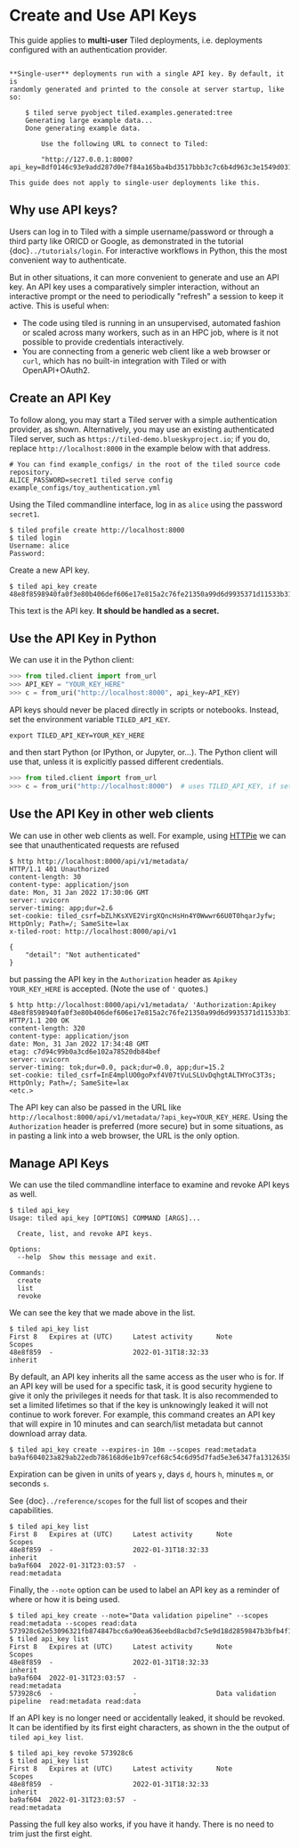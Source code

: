 # Create and Use API Keys

This guide applies to **multi-user** Tiled deployments, i.e. deployments configured
with an authentication provider.

```{note}

**Single-user** deployments run with a single API key. By default, it is
randomly generated and printed to the console at server startup, like so:

    $ tiled serve pyobject tiled.examples.generated:tree
    Generating large example data...
    Done generating example data.

        Use the following URL to connect to Tiled:

        "http://127.0.0.1:8000?api_key=8df0146c93e9add287d0e7f84a165ba4bd3517bbb3c7c6b4d963c3e1549d0311"

This guide does not apply to single-user deployments like this.
```

## Why use API keys?

Users can log in to Tiled with a simple username/password or through
a third party like ORICD or Google, as demonstrated in the tutorial
{doc}`../tutorials/login`. For interactive workflows in Python, this the most
convenient way to authenticate.

But in other situations, it can more convenient to generate and use an API key.
An API key uses a comparatively simpler interaction, without an interactive
prompt or the need to periodically "refresh" a session to keep it active. This
is useful when:

* The code using tiled is running in an unsupervised, automated fashion
  or scaled across many workers, such as in an HPC job, where is it not
  possible to provide credentials interactively.
* You are connecting from a generic web client like a web browser or `curl`,
  which has no built-in integration with Tiled or with OpenAPI+OAuth2.

## Create an API Key

To follow along, you may start a Tiled server with a simple authentication provider,
as shown. Alternatively, you may use an existing authenticated Tiled server, such as
`https://tiled-demo.blueskyproject.io`; if you do, replace `http://localhost:8000`
in the example below with that address.

```
# You can find example_configs/ in the root of the tiled source code repository.
ALICE_PASSWORD=secret1 tiled serve config example_configs/toy_authentication.yml
```

Using the Tiled commandline interface, log in as `alice` using the password `secret1`.

```
$ tiled profile create http://localhost:8000
$ tiled login
Username: alice
Password:
```

Create a new API key.

```
$ tiled api_key create
48e8f8598940fa0f3e80b406def606e17e815a2c76fe21350a99d6d9935371d11533b318
```

This text is the API key. **It should be handled as a secret.**

## Use the API Key in Python

We can use it in the Python client:

```py
>>> from tiled.client import from_url
>>> API_KEY = "YOUR_KEY_HERE"
>>> c = from_uri("http://localhost:8000", api_key=API_KEY)
```

API keys should never be placed directly in scripts or notebooks.
Instead, set the environment variable `TILED_API_KEY`.

```
export TILED_API_KEY=YOUR_KEY_HERE
```

and then start Python (or IPython, or Jupyter, or...). The Python client will
use that, unless it is explicitly passed different credentials.

```py
>>> from tiled.client import from_url
>>> c = from_uri("http://localhost:8000")  # uses TILED_API_KEY, if set
```

## Use the API Key in other web clients

We can use in other web clients as well. For example, using [HTTPie](https://httpie.io/)
we can see that unauthenticated requests are refused

```
$ http http://localhost:8000/api/v1/metadata/
HTTP/1.1 401 Unauthorized
content-length: 30
content-type: application/json
date: Mon, 31 Jan 2022 17:30:06 GMT
server: uvicorn
server-timing: app;dur=2.6
set-cookie: tiled_csrf=bZLhKsXVE2VirgXQncHsHn4Y0Wwwr66U0T0hqarJyfw; HttpOnly; Path=/; SameSite=lax
x-tiled-root: http://localhost:8000/api/v1

{
    "detail": "Not authenticated"
}
```

but passing the API key in the `Authorization` header as `Apikey YOUR_KEY_HERE` is accepted.
(Note the use of `'` quotes.)

```
$ http http://localhost:8000/api/v1/metadata/ 'Authorization:Apikey 48e8f8598940fa0f3e80b406def606e17e815a2c76fe21350a99d6d9935371d11533b318'
HTTP/1.1 200 OK
content-length: 320
content-type: application/json
date: Mon, 31 Jan 2022 17:34:48 GMT
etag: c7d94c99b0a3cd6e102a78520db84bef
server: uvicorn
server-timing: tok;dur=0.0, pack;dur=0.0, app;dur=15.2
set-cookie: tiled_csrf=InE4mplUO0goPxf4V07tVuLSLUvDqhgtALTHYoC3T3s; HttpOnly; Path=/; SameSite=lax
<etc.>
```

The API key can also be passed in the URL like
`http://localhost:8000/api/v1/metadata/?api_key=YOUR_KEY_HERE`. Using the
`Authorization` header is preferred (more secure) but in some situations, as in
pasting a link into a web browser, the URL is the only option.

## Manage API Keys

We can use the tiled commandline interface to examine and revoke API keys as well.

```
$ tiled api_key
Usage: tiled api_key [OPTIONS] COMMAND [ARGS]...

  Create, list, and revoke API keys.

Options:
  --help  Show this message and exit.

Commands:
  create
  list
  revoke
```

We can see the key that we made above in the list.

```
$ tiled api_key list
First 8   Expires at (UTC)     Latest activity      Note                Scopes
48e8f859  -                    2022-01-31T18:32:33                      inherit

```

By default, an API key inherits all the same access
as the user who is for. If an API key will be used for a specific task, it is
good security hygiene to give it only the privileges it needs for that task.  It
is also recommended to set a limited lifetimes so that if the key is
unknowingly leaked it will not continue to work forever. For example, this
command creates an API key that will expire in 10 minutes and can
search/list metadata but cannot download array data.

```
$ tiled api_key create --expires-in 10m --scopes read:metadata
ba9af604023a829ab22edb786168d6e1b97cef68c54c6d95d7fad5e3e6347fa131263581
```

Expiration can be given in units of years `y`, days `d`, hours `h`, minutes
`m`, or seconds `s`.

See {doc}`../reference/scopes` for the full list of scopes and their capabilities.

```
$ tiled api_key list
First 8   Expires at (UTC)     Latest activity      Note                Scopes
48e8f859  -                    2022-01-31T18:32:33                      inherit
ba9af604  2022-01-31T23:03:57  -                                        read:metadata
```

Finally, the `--note` option can be used to label an API key as a reminder of
where or how it is being used.

```
$ tiled api_key create --note="Data validation pipeline" --scopes read:metadata --scopes read:data
573928c62e53096321fb874847bcc6a90ea636eebd8acbd7c5e9d18d2859847b3bfb4f19
$ tiled api_key list
First 8   Expires at (UTC)     Latest activity      Note                      Scopes
48e8f859  -                    2022-01-31T18:32:33                            inherit
ba9af604  2022-01-31T23:03:57  -                                              read:metadata
573928c6  -                    -                    Data validation pipeline  read:metadata read:data
```

If an API key is no longer need or accidentally leaked, it should be revoked. It
can be identified by its first eight characters, as shown in the the output of
`tiled api_key list`.

```
$ tiled api_key revoke 573928c6
$ tiled api_key list
First 8   Expires at (UTC)     Latest activity      Note                      Scopes
48e8f859  -                    2022-01-31T18:32:33                            inherit
ba9af604  2022-01-31T23:03:57  -                                              read:metadata
```

Passing the full key also works, if you have it handy. There is no need to trim
just the first eight.
